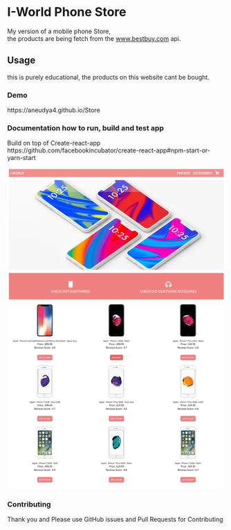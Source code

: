 # I-World Phone Store

My version of a mobile phone Store, <br/>
the products are being fetch from the www.bestbuy.com api.

<h2> Usage </h2>
this is purely educational, the products on this website cant be bought.

<h3> Demo </h3>
<p>https://aneudya4.github.io/Store</p>

<h3>Documentation how to run, build and test app</h3>

 <p> Build on top of Create-react-app <br>
https://github.com/facebookincubator/create-react-app#npm-start-or-yarn-start</p>

<div align="center">
    <img src="/public/Store.png"</img>
</div>

 <h3>Contributing </h3>
Thank you and Please use GitHub issues and Pull Requests for Contributing
